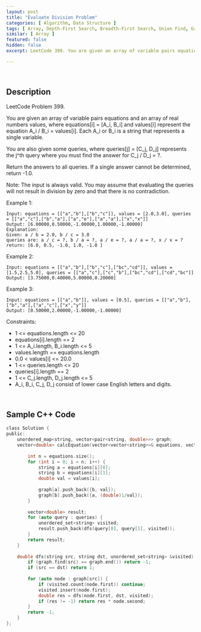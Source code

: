 ```yaml
---
layout: post
title: "Evaluate Division Problem"
categories: [ Algorithm, Data Structure ]
tags: [ Array, Depth-First Search, Breadth-First Search, Union Find, Graph, Shortest Path]
similar: [ Array ]
featured: false
hidden: false
excerpt: LeetCode 399. You are given an array of variable pairs equations and an array of real numbers values, where equations[i] = [A_i, B_i] and values[i] represent the equation A_i / B_i = values[i]. Each A_i or B_i is a string that represents a single variable.

---
```


<br />

## Description

LeetCode Problem 399.

You are given an array of variable pairs equations and an array of real numbers values, where equations[i] = [A_i, B_i] and values[i] represent the equation A_i / B_i = values[i]. Each A_i or B_i is a string that represents a single variable.

You are also given some queries, where queries[j] = [C_j, D_j] represents the j^th query where you must find the answer for C_j / D_j = ?.

Return the answers to all queries. If a single answer cannot be determined, return -1.0.

Note: The input is always valid. You may assume that evaluating the queries will not result in division by zero and that there is no contradiction.

Example 1:
```
Input: equations = [["a","b"],["b","c"]], values = [2.0,3.0], queries = [["a","c"],["b","a"],["a","e"],["a","a"],["x","x"]]
Output: [6.00000,0.50000,-1.00000,1.00000,-1.00000]
Explanation: 
Given: a / b = 2.0, b / c = 3.0
queries are: a / c = ?, b / a = ?, a / e = ?, a / a = ?, x / x = ?
return: [6.0, 0.5, -1.0, 1.0, -1.0 ]
```

Example 2:
```
Input: equations = [["a","b"],["b","c"],["bc","cd"]], values = [1.5,2.5,5.0], queries = [["a","c"],["c","b"],["bc","cd"],["cd","bc"]]
Output: [3.75000,0.40000,5.00000,0.20000]
```

Example 3:
```
Input: equations = [["a","b"]], values = [0.5], queries = [["a","b"],["b","a"],["a","c"],["x","y"]]
Output: [0.50000,2.00000,-1.00000,-1.00000]
```

Constraints:
* 1 <= equations.length <= 20
* equations[i].length == 2
* 1 <= A_i.length, B_i.length <= 5
* values.length == equations.length
* 0.0 < values[i] <= 20.0
* 1 <= queries.length <= 20
* queries[i].length == 2
* 1 <= C_j.length, D_j.length <= 5
* A_i, B_i, C_j, D_j consist of lower case English letters and digits.

<br />

## Sample C++ Code


```c
class Solution {
public:
    unordered_map<string, vector<pair<string, double>>> graph;
    vector<double> calcEquation(vector<vector<string>>& equations, vector<double>& values, vector<vector<string>>& queries) {
        
        int n = equations.size();
        for (int i = 0; i < n; i++) {
            string a = equations[i][0];
            string b = equations[i][1];
            double val = values[i];
            
            graph[a].push_back({b, val});
            graph[b].push_back({a, (double)1/val});
        }
        
        vector<double> result;
        for (auto query : queries) {
            unordered_set<string> visited;
            result.push_back(dfs(query[0], query[1], visited));
        }
        return result;
    }
    
    double dfs(string src, string dst, unordered_set<string> &visited) {
        if (graph.find(src) == graph.end()) return -1;
        if (src == dst) return 1;
        
        for (auto node : graph[src]) {
            if (visited.count(node.first)) continue;
            visited.insert(node.first);
            double res = dfs(node.first, dst, visited);
            if (res != -1) return res * node.second;
        }
        return -1;
    }
};
```


